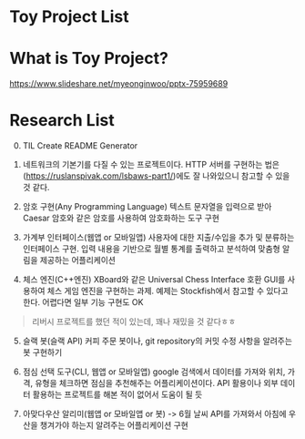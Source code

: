 
# Toy Project List

# What is Toy Project?

https://www.slideshare.net/myeonginwoo/pptx-75959689

# Research List

0. TIL Create README Generator

1. 네트워크의 기본기를 다질 수 있는 프로젝트이다. HTTP 서버를 구현하는 법은(https://ruslanspivak.com/lsbaws-part1/)에도 잘 나와있으니 참고할 수 있을 것 같다.


2. 암호 구현(Any Programming Language)
텍스트 문자열을 입력으로 받아 Caesar 암호와 같은 암호를 사용하여 암호화하는 도구 구현

3. 가계부 인터페이스(웹앱 or 모바일앱)
사용자에 대한 지출/수입을 추가 및 분류하는 인터페이스 구현. 입력 내용을 기반으로 월별 통계를 출력하고 분석하여 맞춤형 알림을 제공하는 어플리케이션

4. 체스 엔진(C++엔진)
XBoard와 같은 Universal Chess Interface 호환 GUI를 사용하여 체스 게임 엔진을 구현하는 과제.
예제는 Stockfish에서 참고할 수 있다고 한다. 어렵다면 일부 기능 구현도 OK
> 리버시 프로젝트를 했던 적이 있는데, 꽤나 재밌을 것 같다ㅎㅎ


5. 슬랙 봇(슬랙 API)
커피 주문 봇이나, git repository의 커밋 수정 사항을 알려주는 봇 구현하기

6. 점심 선택 도구(CLI, 웹앱 or 모바일앱)
google 검색에서 데이터를 가져와 위치, 가격, 유형을 체크하면 점심을 추천해주는 어플리케이션이다.
API 활용이나 외부 데이터 활용하는 프로젝트를 해본 적이 없어서 도움이 될 듯


7. 아맞다우산 알리미(웹앱 or 모바일앱 or 봇) -> 6월
날씨 API를 가져와서 아침에 우산을 챙겨가야 하는지 알려주는 어플리케이션 구현
